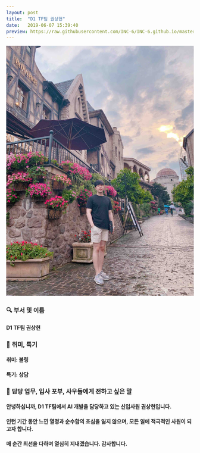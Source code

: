 ```yaml
---
layout: post
title:  "D1 TF팀 권상현"
date:   2019-06-07 15:39:40
preview: https://raw.githubusercontent.com/INC-6/INC-6.github.io/master/_asset/%EB%8F%99%EA%B8%B0%EC%82%AC%EC%A7%84/191907.jpg
---
```


![Picture 1](https://raw.githubusercontent.com/INC-6/INC-6.github.io/master/_asset/%EC%85%80%EC%B9%B4/%EA%B6%8C%EC%83%81%ED%98%84.jpg)

### 🔍 **부서 및 이름**
    
#### D1 TF팀 권상현

### 🔔 **취미, 특기**

#### 취미: 볼링
   
#### 특기: 상담

### 🔔 **담당 업무, 입사 포부, 사우들에게 전하고 싶은 말**

#### 안녕하십니까, D1 TF팀에서 AI 개발을 담당하고 있는 신입사원 권상현입니다.

#### 인턴 기간 동안 느낀 열정과 순수함의 초심을 잃지 않으며, 모든 일에 적극적인 사원이 되고자 합니다.

#### 매 순간 최선을 다하며 열심히 지내겠습니다. 감사합니다.
